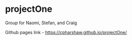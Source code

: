 # projectOne
Group for Naomi, Stefan, and Craig

Github pages link - https://cpharshaw.github.io/projectOne/